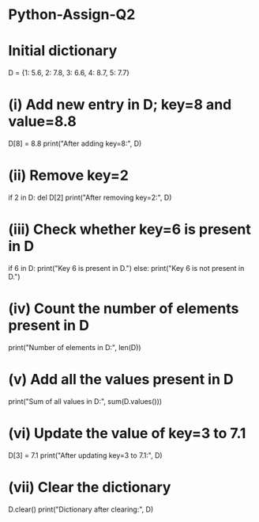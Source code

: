 # Python-Assign-Q2
# Initial dictionary
D = {1: 5.6, 2: 7.8, 3: 6.6, 4: 8.7, 5: 7.7}

# (i) Add new entry in D; key=8 and value=8.8
D[8] = 8.8
print("After adding key=8:", D)

# (ii) Remove key=2
if 2 in D:
    del D[2]
print("After removing key=2:", D)

# (iii) Check whether key=6 is present in D
if 6 in D:
    print("Key 6 is present in D.")
else:
    print("Key 6 is not present in D.")

# (iv) Count the number of elements present in D
print("Number of elements in D:", len(D))

# (v) Add all the values present in D
print("Sum of all values in D:", sum(D.values()))

# (vi) Update the value of key=3 to 7.1
D[3] = 7.1
print("After updating key=3 to 7.1:", D)

# (vii) Clear the dictionary
D.clear()
print("Dictionary after clearing:", D)

